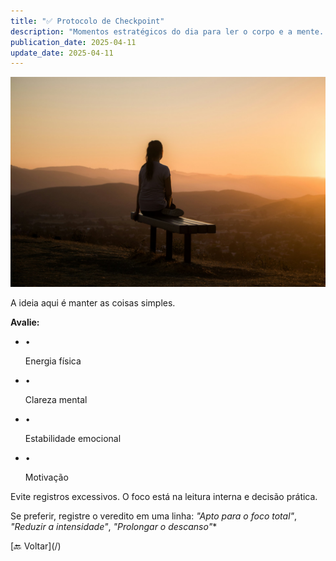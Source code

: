 ```yaml
---
title: "✅ Protocolo de Checkpoint"
description: "Momentos estratégicos do dia para ler o corpo e a mente. São oportunidades de ajuste fino, alinhamento e consciência."
publication_date: 2025-04-11
update_date: 2025-04-11
---
```


![[Fonte: Sage Friedman / Unsplash]](/assets/images/sage-friedman-HS5CLnQbCOc-unsplash.jpg "Imagem de capa")

<section class="section">
A ideia aqui é manter as coisas simples.

**Avalie:**

- • <p>Energia física</p>
- • <p>Clareza mental</p>
- • <p>Estabilidade emocional</p>
- • <p>Motivação</p>

Evite registros excessivos. O foco está na leitura interna e decisão prática.

Se preferir, registre o veredito em uma linha: _"Apto para o foco total"_, _"Reduzir a intensidade"_, _"Prolongar o descanso"_*
</section>

<section class="section text-center">[🔙 Voltar](/)</section>
